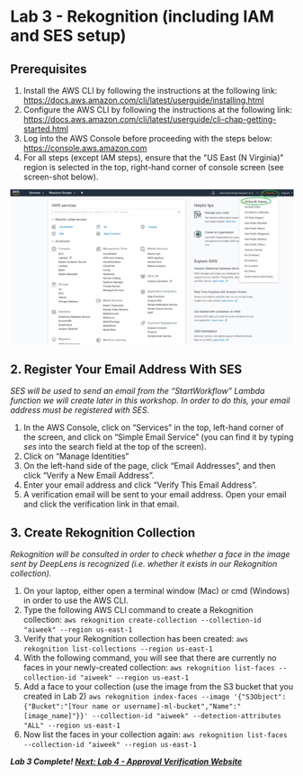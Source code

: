 
# Lab 3 - Rekognition (including IAM and SES setup)

## Prerequisites
1.	Install the AWS CLI by following the instructions at the following link: https://docs.aws.amazon.com/cli/latest/userguide/installing.html
2.	Configure the AWS CLI by following the instructions at the following link: https://docs.aws.amazon.com/cli/latest/userguide/cli-chap-getting-started.html
3.	Log into the AWS Console before proceeding with the steps below: https://console.aws.amazon.com
4.	For all steps (except IAM steps), ensure that the "US East (N Virginia)" region is selected in the top, right-hand corner of console screen (see screen-shot below).

![](images/Region.png)


## 2. Register Your Email Address With SES

_SES will be used to send an email from the “StartWorkflow” Lambda function we will create later in this workshop.  In order to do this, your email address must be registered with SES._

1.	In the AWS Console, click on “Services” in the top, left-hand corner of the screen, and click on “Simple Email Service” (you can find it by typing _ses_ into the search field at the top of the screen).
2.	Click on “Manage Identities”
3.	On the left-hand side of the page, click “Email Addresses”, and then click “Verify a New Email Address”.
4.	Enter your email address and click “Verify This Email Address”.
5.	A verification email will be sent to your email address.  Open your email and click the verification link in that email.


## 3. Create Rekognition Collection

_Rekognition will be consulted in order to check whether a face in the image sent by DeepLens is recognized (i.e. whether it exists in our Rekognition collection)._

1.	On your laptop, either open a terminal window (Mac) or cmd (Windows) in order to use the AWS CLI.
2.	Type the following AWS CLI command to create a Rekognition collection:
```aws rekognition create-collection --collection-id "aiweek" --region us-east-1```
3.	Verify that your Rekognition collection has been created:
```aws rekognition list-collections --region us-east-1```
4.	With the following command, you will see that there are currently no faces in your newly-created collection:
```aws rekognition list-faces --collection-id "aiweek" --region us-east-1```
5.	Add a face to your collection (use the image from the S3 bucket that you created in Lab 2)
```aws rekognition index-faces --image '{"S3Object":{"Bucket":"[Your name or username]-ml-bucket","Name":"[image_name]"}}' --collection-id "aiweek" --detection-attributes "ALL" --region us-east-1```
6.	Now list the faces in your collection again:
```aws rekognition list-faces --collection-id "aiweek" --region us-east-1```


_**Lab 3 Complete!  [Next: Lab 4 - Approval Verification Website](../4-Approval%20Verification%20Website/README.md)**_
